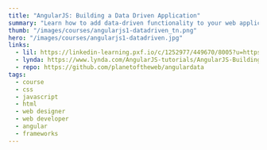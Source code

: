 ```yaml
---
title: "AngularJS: Building a Data Driven Application"
summary: "Learn how to add data-driven functionality to your web applications with AngularJS. This project shows you how to check users in and out of a system and randomly select checked-in users to reward with prizes."
thumb: "/images/courses/angularjs1-datadriven_tn.png"
hero: "/images/courses/angularjs1-datadriven.jpg"
links:
  - lil: https://linkedin-learning.pxf.io/c/1252977/449670/8005?u=https%3A%2F%2Fwww.linkedin.com%2Flearning%2Fangularjs-1-building-a-data-driven-app-2
  - lynda: https://www.lynda.com/AngularJS-tutorials/AngularJS-Building-Data-Driven-App/421230-2.html
  - repo: https://github.com/planetoftheweb/angulardata
tags:
  - course
  - css
  - javascript
  - html
  - web designer
  - web developer
  - angular
  - frameworks
---
```

